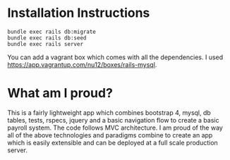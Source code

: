 # Installation Instructions
```bundle install
bundle exec rails db:migrate
bundle exec rails db:seed
bundle exec rails server
```

You can add a vagrant box which comes with all the dependencies. I used https://app.vagrantup.com/nu12/boxes/rails-mysql.
# What am I proud?

This is a fairly lightweight app which combines bootstrap 4, mysql, db tables, tests, rspecs, jquery and a basic navigation flow to create a basic payroll system. The code follows MVC architecture.
I am proud of the way all of the above technologies and paradigms combine to create an app which is easily extensible and 
can be deployed at a full scale production server.
